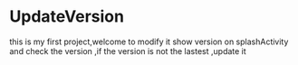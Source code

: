 # UpdateVersion
this is my first project,welcome to modify it
show version on splashActivity and check the version ,if the version is not the lastest ,update it
